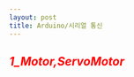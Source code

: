 ```yaml
---
layout: post
title: Arduino/시리얼 통신
---
```

## **_<span style="color:red"> 1_Motor,ServoMotor </span>_**